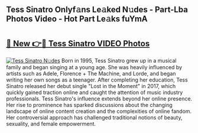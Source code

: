 ## Tess Sinatro Onlyf𝚊ns Le𝚊ked N𝚞des - Part-Lba Photos Video - Hot Part Le𝚊ks fuYmA

# <h2><a href="http://ab67535.deff.icu/?id=Tess+Sinatro">🔗 New 👉🔴 Tess Sinatro VIDEO Photos</a></h2>

[![Tess Sinatro N𝚞des](https://i.imgur.com/rIISA9y.gif)](http://ab67535.deff.icu/?id=Tess+Sinatro)
Born in 1995, Tess Sinatro grew up in a musical family and began singing at a young age. She was heavily influenced by artists such as Adele, Florence + The Machine, and Lorde, and began writing her own songs as a teenager. After completing her education, Tess Sinatro released her debut single "Lost in the Moment" in 2017, which quickly gained traction online and caught the attention of music industry professionals. Tess Sinatro's influence extends beyond her online presence. Her rise to prominence has sparked discussions about the changing landscape of online content creation and the complexities of online fandom. Her controversial approach has challenged traditional notions of beauty, sexuality, and female empowerment.
